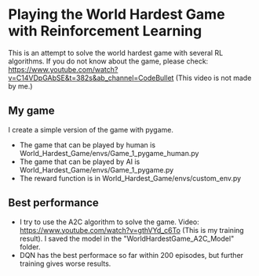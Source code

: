 # Playing the World Hardest Game with Reinforcement Learning

This is an attempt to solve the world hardest game with several RL algorithms.
If you do not know about the game, please check: https://www.youtube.com/watch?v=C14VDpGAbSE&t=382s&ab_channel=CodeBullet (This video is not made by me.)


## My game
I create a simple version of the game with pygame.

- The game that can be played by human is World_Hardest_Game/envs/Game_1_pygame_human.py
- The game that can be played by AI is World_Hardest_Game/envs/Game_1_pygame.py
- The reward function is in World_Hardest_Game/envs/custom_env.py

## Best performance

- I try to use the A2C algorithm to solve the game. Video: https://www.youtube.com/watch?v=gthVYd_c6To (This is my training result). I saved the model in the "WorldHardestGame_A2C_Model" folder.
- DQN has the best performace so far within 200 episodes, but further training gives worse results.

